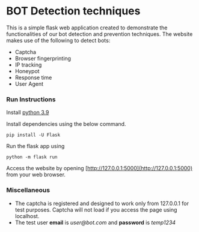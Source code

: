 # BOT Detection techniques
This is a simple flask web application created to demonstrate the functionalities of our bot detection and prevention techniques. 
The website makes use of the following to detect bots:
- Captcha
- Browser fingerprinting
- IP tracking 
- Honeypot
- Response time 
- User Agent 

### Run Instructions

Install [python 3.9](https://www.python.org/downloads/release/python-390/) 

Install dependencies using the below command.
```
pip install -U Flask
```
Run the flask app using
```
python -m flask run
```
Access the website by opening [http://127.0.0.1:5000](http://127.0.0.1:5000) from your web browser. 

### Miscellaneous
- The captcha is registered and designed to work only from 127.0.0.1 for test purposes. Captcha will not load if you access the page using localhost. 
- The test user **email** is _user@bot.com_ and **password** is _temp1234_






